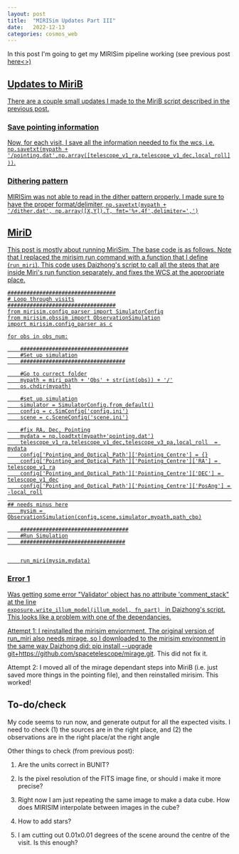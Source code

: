 ```yaml
---
layout: post
title:  "MIRISim Updates Part III"
date:   2022-12-13
categories: cosmos_web
---
```



In this post I'm going to get my MIRISim pipeline working (see previous post <a href="https://ndrakos.github.io/blog/cosmos_web/MIRISim_Updates_Part_II/">here<>)


## Updates to MiriB

There are a couple small updates I made to the MiriB script described in the previous post.

### Save pointing information

Now, for each visit, I save all the information needed to fix the wcs, i.e. <code>np.savetxt(mypath + '/pointing.dat',np.array([telescope_v1_ra,telescope_v1_dec,local_roll]))</code>.


### Dithering pattern

MIRISim was not able to read in the dither pattern properly. I made sure to have the proper format/delimiter, <code>np.savetxt(mypath + '/dither.dat', np.array([X,Y]).T, fmt='%+.4f',delimiter=',')</code>


## MiriD

This post is mostly about running MiriSim. The base code is as follows. Note that I replaced the mirisim run command with a function that I define (<code>run_miri</code>). This code uses Daizhong's script to call all the steps that are inside Miri's run function separately, and fixes the WCS at the appropriate place.


```
##################################
# Loop through visits
##################################
from mirisim.config_parser import SimulatorConfig
from mirisim.obssim import ObservationSimulation
import mirisim.config_parser as c

for obs in obs_num:

    ##################################
    #Set up simulation
    #################################

    #Go to currect folder
    mypath = miri_path + 'Obs' + str(int(obs)) + '/'
    os.chdir(mypath)

    #set up simulation
    simulator = SimulatorConfig.from_default()
    config = c.SimConfig('config.ini')
    scene = c.SceneConfig('scene.ini')

    #fix RA, Dec, Pointing
    mydata = np.loadtxt(mypath+'pointing.dat')
    telescope_v1_ra,telescope_v1_dec,telescope_v3_pa,local_roll  = mydata
    config['Pointing_and_Optical_Path']['Pointing_Centre'] = {}
    config['Pointing_and_Optical_Path']['Pointing_Centre']['RA'] = telescope_v1_ra
    config['Pointing_and_Optical_Path']['Pointing_Centre']['DEC'] = telescope_v1_dec
    config['Pointing_and_Optical_Path']['Pointing_Centre']['PosAng'] = -local_roll
                                                                         ## needs minus here
    mysim = ObservationSimulation(config,scene,simulator,mypath,path_cbp)

    ##################################
    #Run Simulation
    #################################


    run_miri(mysim,mydata)
```



### Error 1

Was getting some error "Validator' object has no attribute 'comment_stack" at the line <code> exposure.write_illum_model(illum_model, fn_part) </code> in Daizhong's script. This looks like a problem with one of the dependancies.

Attempt 1: I reinstalled the mirisim enviornment. The original version of run_miri also needs mirage, so I downloaded to the mirisim environment in the same way Daizhong did:
pip install --upgrade git+https://github.com/spacetelescope/mirage.git. This did not fix it.

Attempt 2: I moved all of the mirage dependant steps into MiriB (i.e. just saved more things in the pointing file), and then reinstalled mirisim. This worked!


## To-do/check

My code seems to run now, and generate output for all the expected visits. I need to check (1) the sources are in the right place, and (2) the observations are in the right place/at the right angle

Other things to check (from previous post):

1. Are the units correct in BUNIT?

2. Is the pixel resolution of the FITS image fine, or should i make it more precise?

3. Right now I am just repeating the same image to make a data cube. How does MIRISIM interpolate between images in the cube?

4. How to add stars?

5. I am cutting out 0.01x0.01 degrees of the scene around the centre of the visit. Is this enough?
